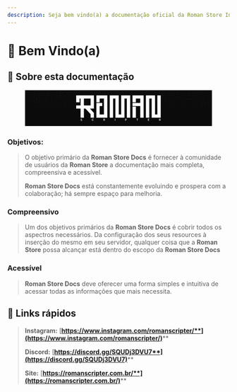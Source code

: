 ```yaml
---
description: Seja bem vindo(a) a documentação oficial da Roman Store Inc.
---
```


# 👋 Bem Vindo(a)

## :book: Sobre esta documentação

<figure><img src=".gitbook/assets/Barrinha.gif" alt=""><figcaption></figcaption></figure>

### Objetivos:

> O objetivo primário da **Roman Store Docs** é fornecer à comunidade de usuários da **Roman Store** a documentação mais completa, compreensiva e acessível.
>
> **Roman Store Docs** está constantemente evoluindo e prospera com a colaboração; há sempre espaço para melhoria.

### Compreensivo

> Um dos objetivos primários da **Roman Store Docs** é cobrir todos os aspectros necessários. Da configuração dos seus resources à inserção do mesmo em seu servidor, qualquer coisa que a **Roman Store** possa alcançar está dentro do escopo da **Roman Store Docs**

### Acessível

> **Roman Store Docs** deve oferecer uma forma simples e intuitiva de acessar todas as informações que mais necessita.

## :link: Links rápidos

> **Instagram:** [**https://www.instagram.com/romanscripter/**](https://www.instagram.com/romanscripter/)****
>
> **Discord:** [**https://discord.gg/SQUDj3DVU7**](https://discord.gg/SQUDj3DVU7)****
>
> **Site:** [**https://romanscripter.com.br/**](https://romanscripter.com.br/)****
